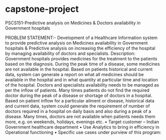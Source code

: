 # capstone-project

PSCS151-Predictive analysis on Medicines & Doctors availability in Government hospitals

PROBLEM STATEMENT:- Development of a Healthcare Information system to provide predictive analysis on Medicines availability in Government 
hospitals & Predictive analysis on increasing the efficiency of the hospital by managing availability of doctors and specialists. 
Description: Government hospitals provides medicines for the treatment to the patients based on the diagnosis.
During the peak time of a disease, some medicines are not available in the hospital. Based on patients historical and current 
data, system can generate a report on what all medicines should be available in the hospital and in what quantity at particular 
time and location of the hospital. Doctors and specialists availability needs to be managed as per the inflow of patients. Many 
times patients do not find the required doctor during the peak of a disease or shortage of doctors in a hospital. Based on patient 
inflow for a particular ailment or disease, historical data and current data, system could generate the requirement of number of 
doctors required in a hospital on daily basis and also during a peak of a disease. Many times, doctors are not available when 
patients needs them more, e.g. on weekends, holidays, evenings etc. • Target customer – Indian
Government healthcare department • Use Analytics
to bring in efficiency in Operational functioning • Specific use cases under purview of this program:
